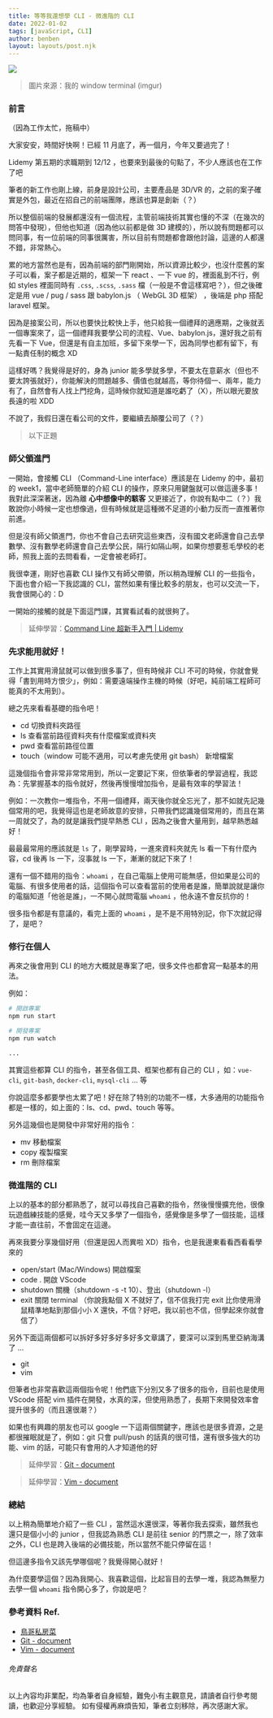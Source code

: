 ```yaml
---
title: 等等我還想學 CLI - 微進階的 CLI
date: 2022-01-02
tags: [javaScript, CLI]
author: benben
layout: layouts/post.njk
---
```


<!-- summary -->
<!-- 師父領進門，修行在個人，你的 CLI 是否還有在修行？ -->
<!-- summary -->

![](https://i.imgur.com/PfIQ0Lq.png)
> 圖片來源：我的 window terminal (imgur)

### 前言

（因為工作太忙，拖稿中）

大家安安，時間好快啊！已經 11 月底了，再一個月，今年又要過完了！

Lidemy 第五期的求職期到 12/12 ，也要來到最後的句點了，不少人應該也在工作了吧

筆者的新工作也剛上線，前身是設計公司，主要產品是 3D/VR 的，之前的案子確實是外包，最近在招自己的前端團隊，應該也算是創新（？）

所以整個前端的發展都還沒有一個流程，主管前端技術其實也懂的不深（在幾次的問答中發現），但他也知道（因為他以前都是做 3D 建模的），所以說有問題都可以問同事，有一位前端的同事很厲害，所以目前有問題都會跟他討論，這邊的人都還不錯，非常熱心。

累的地方當然也是有，因為前端的部門剛開始，所以資源比較少，也沒什麼舊的案子可以看，案子都是近期的，框架一下 react 、一下 vue 的，裡面亂到不行，例如 styles 裡面同時有 `.css`, `.scss`, `.sass` 檔（一般是不會這樣寫吧？），但之後確定是用 vue / pug / sass 跟 babylon.js （ WebGL 3D 框架） ，後端是 php 搭配 laravel 框架。

因為是接案公司，所以也要快比較快上手，他只給我一個禮拜的適應期，之後就丟一個專案來了，這一個禮拜我要學公司的流程、Vue、babylon.js，還好我之前有先看一下 Vue，但還是有自主加班，多留下來學一下，因為同學也都有留下，有一點責任制的概念 XD

這樣好嗎？我覺得是好的，身為 junior 能多學就多學，不要太在意薪水（但也不要太誇張就好），你能解決的問題越多、價值也就越高，等你待個一、兩年，能力有了，自然會有人找上門挖角，這時候你就知道是誰吃虧了（X），所以眼光要放長遠的啦 XDD

不說了，我假日還在看公司的文件，要繼續去顛覆公司了（？）

> 以下正題

### 師父領進門

一開始，會接觸 CLI （Command-Line interface）應該是在 Lidemy 的中，最初的 week1，當中老師簡單的介紹 CLI 的操作，原來只用鍵盤就可以做這邊多事！我對此深深著迷，因為離 **心中想像中的駭客** 又更接近了，你說有點中二（？）我敢說你小時候一定也想像過，但有時候就是這種微不足道的小動力反而一直推著你前進。

但是沒有師父領進門，你也不會自己去研究這些東西，沒有國文老師還會自己去學數學、沒有數學老師還會自己去學公民，隔行如隔山啊，如果你想要惹毛學校的老師，照我上面的去問看看，一定會被老師打。

我很幸運，剛好也喜歡 CLI 操作又有師父帶領，所以稍為理解 CLI 的一些指令，下面也會介紹一下我認識的 CLI，當然如果有懂比較多的朋友，也可以交流一下，我會很開心的：D

一開始的接觸的就是下面這門課，其實看試看的就很夠了。

> 延伸學習：[Command Line 超新手入門 | Lidemy](https://www.lidemy.com/p/cmd101-command-line)


### 先求能用就好！

工作上其實用滑鼠就可以做到很多事了，但有時候非 CLI 不可的時候，你就會覺得「書到用時方恨少」，例如：需要遠端操作主機的時候（好吧，純前端工程師可能真的不太用到）。

總之先來看看基礎的指令吧！

- cd
  切換資料夾路徑
- ls
  查看當前路徑資料夾有什麼檔案或資料夾
- pwd
  查看當前路徑位置
- touch（window 可能不適用，可以考慮先使用 git bash）
  新增檔案

這幾個指令會非常非常常用到，所以一定要記下來，但依筆者的學習過程，我認為：先掌握基本的指令就好，然後再慢慢增加指令，是最有效率的學習法！

例如：一次教你一堆指令，不用一個禮拜，兩天後你就全忘光了，那不如就先記幾個常用的吧，我覺得這也是老師故意的安排，只帶我們認識幾個常用的，而且在第一周就交了，為的就是讓我們提早熱悉 CLI ，因為之後會大量用到，越早熱悉越好！

最最最常用的應該就是 `ls` 了，剛學習時，一進來資料夾就先 ls 看一下有什麼內容，cd 後再 ls 一下，沒事就 ls 一下，漸漸的就記下來了！

還有一個不錯用的指令：`whoami` ，在自己電腦上使用可能無感，但如果是公司的電腦、有很多使用者的話，這個指令可以查看當前的使用者是誰，簡單說就是讓你的電腦知道「他爸是誰」，一不開心就問電腦 `whoami` ，他永遠不會反抗你的！

很多指令都是有意議的，看完上面的 `whoami` ，是不是不用特別記，你下次就記得了，是吧？

### 修行在個人

再來之後會用到 CLI 的地方大概就是專案了吧，很多文件也都會寫一點基本的用法。

例如：
```bash
# 開啟專案
npm run start

# 開發專案
npm run watch

...
```

其實這些都算 CLI 的指令，甚至各個工具、框架也都有自己的 CLI ，如：`vue-cli`, `git-bash`, `docker-cli`, `mysql-cli` ... 等

你說這麼多都要學也太累了吧！好在除了特別的功能不一樣，大多通用的功能指令都是一樣的，如上面的：ls、cd、pwd、touch 等等。

另外這幾個也是開發中非常好用的指令：

- mv
  移動檔案
- copy
  複製檔案
- rm
  刪除檔案

### 微進階的 CLI

上以的基本的部分都熟悉了，就可以尋找自己喜歡的指令，然後慢慢擴充他，很像玩遊戲練技能的感覺，哇今天又多學了一個指令，感覺像是多學了一個技能，這樣才能一直往前，不會固定在這邊。

再來我要分享幾個好用（但還是因人而異啦 XD）指令，也是我邊東看看西看看學來的

- open/start (Mac/Windows)
  開啟檔案
- code .
  開啟 VScode
- shutdown
  關機（shutdown -s -t 10）、登出（shutdown -l）
- exit
  關閉 terminal （你說我點個 X 不就好了，信不信我打完 exit 比你使用滑鼠精準地點到那個小小 X 還快，不信？好吧，我以前也不信，但學起來你就會信了）

另外下面這兩個都可以拆好多好多好多好多文章講了，要深可以深到馬里亞納海溝了 ...

- git
- vim

但筆者也非常喜歡這兩個指令呢！他們底下分別又多了很多的指令，目前也是使用 VScode 搭配 vim 插件在開發，水真的深，但使用熟悉了，長期下來開發效率會提升很多的（而且還很潮？）

如果也有興趣的朋友也可以 google 一下這兩個關鍵字，應該也是很多資源，之是都很摧眠就是了，例如：git 只會 pull/push 的話真的很可惜，還有很多強大的功能、vim 的話，可能只有會用的人才知道他的好

> 延伸學習：[Git - document](https://git-scm.com/doc)

> 延伸學習：[Vim - document](https://www.vim.org/docs.php)

### 總結

以上稍為簡單地介紹了一些 CLI ，當然這水還很深，等著你我去探索，雖然我也還只是個小小的 junior ，但我認為熟悉 CLI 是前往 senior 的門票之一，除了效率之外，CLI 也是跨入後端的必備技能，所以當然不能只停留在這！

但這邊多指令又該先學哪個呢？我覺得開心就好！

為什麼要學這個？因為我開心、我喜歡這個，比起盲目的去學一堆，我認為無壓力去學一個 `whoami` 指令開心多了，你說是吧？


### 參考資料 Ref.
- [鳥哥私房菜](http://linux.vbird.org/)
- [Git - document](https://git-scm.com/doc)
- [Vim - document](https://www.vim.org/docs.php)

###### 免責聲名
以上內容均非業配，均為筆者自身經驗，難免小有主觀意見，請讀者自行參考閱讀，也歡迎分享經驗。
如有侵權再麻煩告知，筆者立刻移除，再次感謝大家。
